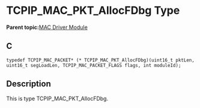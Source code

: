# TCPIP\_MAC\_PKT\_AllocFDbg Type

**Parent topic:**[MAC Driver Module](GUID-0C1AF471-66D4-472F-84AF-212E9E18B21D.md)

## C

```
typedef TCPIP_MAC_PACKET* (* TCPIP_MAC_PKT_AllocFDbg)(uint16_t pktLen, uint16_t segLoadLen, TCPIP_MAC_PACKET_FLAGS flags, int moduleId);
```

## Description

This is type TCPIP\_MAC\_PKT\_AllocFDbg.

